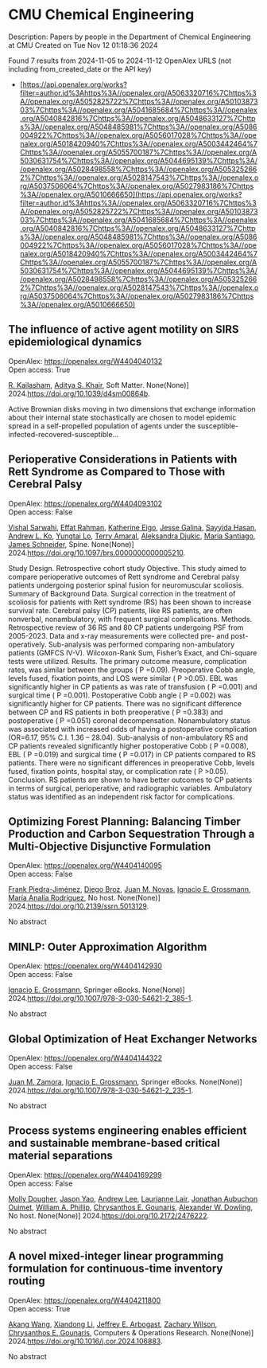 # CMU Chemical Engineering
Description: Papers by people in the Department of Chemical Engineering at CMU
Created on Tue Nov 12 01:18:36 2024

Found 7 results from 2024-11-05 to 2024-11-12
OpenAlex URLS (not including from_created_date or the API key)
- [https://api.openalex.org/works?filter=author.id%3Ahttps%3A//openalex.org/A5063320716%7Chttps%3A//openalex.org/A5052825722%7Chttps%3A//openalex.org/A5010387303%7Chttps%3A//openalex.org/A5041685684%7Chttps%3A//openalex.org/A5040842816%7Chttps%3A//openalex.org/A5048633127%7Chttps%3A//openalex.org/A5048485981%7Chttps%3A//openalex.org/A5086004922%7Chttps%3A//openalex.org/A5056017028%7Chttps%3A//openalex.org/A5018420940%7Chttps%3A//openalex.org/A5003442464%7Chttps%3A//openalex.org/A5055700187%7Chttps%3A//openalex.org/A5030631754%7Chttps%3A//openalex.org/A5044695139%7Chttps%3A//openalex.org/A5028498558%7Chttps%3A//openalex.org/A5053252662%7Chttps%3A//openalex.org/A5028147543%7Chttps%3A//openalex.org/A5037506064%7Chttps%3A//openalex.org/A5027983186%7Chttps%3A//openalex.org/A5010666650](https://api.openalex.org/works?filter=author.id%3Ahttps%3A//openalex.org/A5063320716%7Chttps%3A//openalex.org/A5052825722%7Chttps%3A//openalex.org/A5010387303%7Chttps%3A//openalex.org/A5041685684%7Chttps%3A//openalex.org/A5040842816%7Chttps%3A//openalex.org/A5048633127%7Chttps%3A//openalex.org/A5048485981%7Chttps%3A//openalex.org/A5086004922%7Chttps%3A//openalex.org/A5056017028%7Chttps%3A//openalex.org/A5018420940%7Chttps%3A//openalex.org/A5003442464%7Chttps%3A//openalex.org/A5055700187%7Chttps%3A//openalex.org/A5030631754%7Chttps%3A//openalex.org/A5044695139%7Chttps%3A//openalex.org/A5028498558%7Chttps%3A//openalex.org/A5053252662%7Chttps%3A//openalex.org/A5028147543%7Chttps%3A//openalex.org/A5037506064%7Chttps%3A//openalex.org/A5027983186%7Chttps%3A//openalex.org/A5010666650)

## The influence of active agent motility on SIRS epidemiological dynamics   

OpenAlex: https://openalex.org/W4404040132    
Open access: True
    
[R. Kailasham](https://openalex.org/A5034160371), [Aditya S. Khair](https://openalex.org/A5018420940), Soft Matter. None(None)] 2024.https://doi.org/10.1039/d4sm00864b.
    
Active Brownian disks moving in two dimensions that exchange information about their internal state stochastically are chosen to model epidemic spread in a self-propelled population of agents under the susceptible-infected-recovered-susceptible...    

    

## Perioperative Considerations in Patients with Rett Syndrome as Compared to Those with Cerebral Palsy   

OpenAlex: https://openalex.org/W4404093102    
Open access: False
    
[Vishal Sarwahi](https://openalex.org/A5032266776), [Effat Rahman](https://openalex.org/A5106577048), [Katherine Eigo](https://openalex.org/A5106577047), [Jesse Galina](https://openalex.org/A5037787871), [Sayyida Hasan](https://openalex.org/A5042155703), [Andrew L. Ko](https://openalex.org/A5070970490), [Yungtai Lo](https://openalex.org/A5086230340), [Terry Amaral](https://openalex.org/A5075376507), [Aleksandra Djukic](https://openalex.org/A5113515922), [Maria Santiago](https://openalex.org/A5090577014), [James Schneider](https://openalex.org/A5028147543), Spine. None(None)] 2024.https://doi.org/10.1097/brs.0000000000005210.
    
Study Design. Retrospective cohort study Objective. This study aimed to compare perioperative outcomes of Rett syndrome and Cerebral palsy patients undergoing posterior spinal fusion for neuromuscular scoliosis. Summary of Background Data. Surgical correction in the treatment of scoliosis for patients with Rett syndrome (RS) has been shown to increase survival rate. Cerebral palsy (CP) patients, like RS patients, are often nonverbal, nonambulatory, with frequent surgical complications. Methods. Retrospective review of 36 RS and 80 CP patients undergoing PSF from 2005-2023. Data and x-ray measurements were collected pre- and post-operatively. Sub-analysis was performed comparing non-ambulatory patients (GMFCS IV-V). Wilcoxon-Rank Sum, Fisher’s Exact, and Chi-square tests were utilized. Results. The primary outcome measure, complication rates, was similar between the groups ( P =0.09). Preoperative Cobb angle, levels fused, fixation points, and LOS were similar ( P >0.05). EBL was significantly higher in CP patients as was rate of transfusion ( P =0.001) and surgical time ( P =0.001). Postoperative Cobb angle ( P =0.002) was significantly higher for CP patients. There was no significant difference between CP and RS patients in both preoperative ( P =0.383) and postoperative ( P =0.051) coronal decompensation. Nonambulatory status was associated with increased odds of having a postoperative complication (OR=6.17, 95% C.I. 1.36 – 28.04). Sub-analysis of non-ambulatory RS and CP patients revealed significantly higher postoperative Cobb ( P =0.008), EBL ( P =0.019) and surgical time ( P =0.017) in CP patients compared to RS patients. There were no significant differences in preoperative Cobb, levels fused, fixation points, hospital stay, or complication rate ( P >0.05). Conclusion. RS patients are shown to have better outcomes to CP patients in terms of surgical, perioperative, and radiographic variables. Ambulatory status was identified as an independent risk factor for complications.    

    

## Optimizing Forest Planning: Balancing Timber Production and Carbon Sequestration Through a Multi-Objective Disjunctive Formulation   

OpenAlex: https://openalex.org/W4404140095    
Open access: False
    
[Frank Piedra-Jiménez](https://openalex.org/A5091201904), [Diego Broz](https://openalex.org/A5019969951), [Juan M. Novas](https://openalex.org/A5039055246), [Ignacio E. Grossmann](https://openalex.org/A5056017028), [María Analía Rodríguez](https://openalex.org/A5103124875), No host. None(None)] 2024.https://doi.org/10.2139/ssrn.5013129.
    
No abstract    

    

## MINLP: Outer Approximation Algorithm   

OpenAlex: https://openalex.org/W4404142930    
Open access: False
    
[Ignacio E. Grossmann](https://openalex.org/A5056017028), Springer eBooks. None(None)] 2024.https://doi.org/10.1007/978-3-030-54621-2_385-1.
    
No abstract    

    

## Global Optimization of Heat Exchanger Networks   

OpenAlex: https://openalex.org/W4404144322    
Open access: False
    
[Juan M. Zamora](https://openalex.org/A5113185913), [Ignacio E. Grossmann](https://openalex.org/A5056017028), Springer eBooks. None(None)] 2024.https://doi.org/10.1007/978-3-030-54621-2_235-1.
    
No abstract    

    

## Process systems engineering enables efficient and sustainable membrane-based critical material separations   

OpenAlex: https://openalex.org/W4404169299    
Open access: False
    
[Molly Dougher](https://openalex.org/A5056999142), [Jason Yao](https://openalex.org/A5011752638), [Andrew Lee](https://openalex.org/A5084085179), [Laurianne Lair](https://openalex.org/A5095899400), [Jonathan Aubuchon Ouimet](https://openalex.org/A5076480855), [William A. Phillip](https://openalex.org/A5002622772), [Chrysanthos E. Gounaris](https://openalex.org/A5048485981), [Alexander W. Dowling](https://openalex.org/A5017631366), No host. None(None)] 2024.https://doi.org/10.2172/2476222.
    
No abstract    

    

## A novel mixed-integer linear programming formulation for continuous-time inventory routing   

OpenAlex: https://openalex.org/W4404211800    
Open access: True
    
[Akang Wang](https://openalex.org/A5048285644), [Xiandong Li](https://openalex.org/A5104280483), [Jeffrey E. Arbogast](https://openalex.org/A5045208880), [Zachary Wilson](https://openalex.org/A5043503583), [Chrysanthos E. Gounaris](https://openalex.org/A5048485981), Computers & Operations Research. None(None)] 2024.https://doi.org/10.1016/j.cor.2024.106883.
    
No abstract    

    
